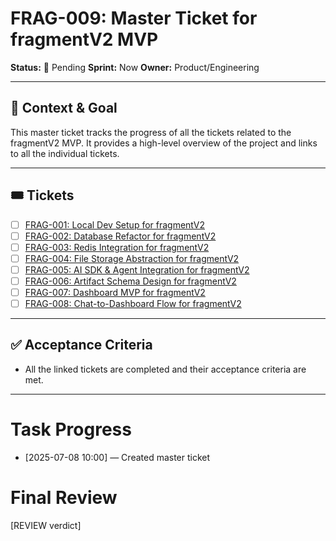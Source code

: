 # FRAG-009: Master Ticket for fragmentV2 MVP

**Status:** 🚨 Pending **Sprint:** Now **Owner:** Product/Engineering

---

## 🎯 Context & Goal

This master ticket tracks the progress of all the tickets related to the
fragmentV2 MVP. It provides a high-level overview of the project and links to
all the individual tickets.

---

## 🎟️ Tickets

- [ ] [FRAG-001: Local Dev Setup for fragmentV2](./FRAG-001-Setup-Local-Dev.md)
- [ ] [FRAG-002: Database Refactor for fragmentV2](./FRAG-002-DB-Refactor.md)
- [ ] [FRAG-003: Redis Integration for fragmentV2](./FRAG-003-Redis-Integration.md)
- [ ] [FRAG-004: File Storage Abstraction for fragmentV2](./FRAG-004-File-Storage-Abstraction.md)
- [ ] [FRAG-005: AI SDK & Agent Integration for fragmentV2](./FRAG-005-AI-SDK-Agent-Integration.md)
- [ ] [FRAG-006: Artifact Schema Design for fragmentV2](./FRAG-006-Artifact-Schema-Design.md)
- [ ] [FRAG-007: Dashboard MVP for fragmentV2](./FRAG-007-Dashboard-MVP.md)
- [ ] [FRAG-008: Chat-to-Dashboard Flow for fragmentV2](./FRAG-008-Chat-To-Dashboard-Flow.md)

---

## ✅ Acceptance Criteria

- All the linked tickets are completed and their acceptance criteria are met.

---

# Task Progress

- [2025-07-08 10:00] — Created master ticket

# Final Review

[REVIEW verdict]
